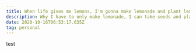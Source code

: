 ```yaml
---
title: When life gives me lemons, I'm gonna make lemonade and plant lemon trees
description: Why I have to only make lemonade, I can take seeds and plant lemon trees
date: 2020-10-16T06:53:17.635Z
tag: personal
---
```

test